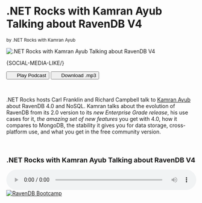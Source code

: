 # .NET Rocks with Kamran Ayub Talking about RavenDB V4
<small>by .NET Rocks with Kamran Ayub</a></small>

<div class="article-img figure text-center">
  <img src="images/nosql-ravendb-dot-net-rocks-kamran-ayub-podcast.jpg" alt=".NET Rocks with Kamran Ayub Talking about RavenDB V4" class="img-responsive img-thumbnail">
</div>

{SOCIAL-MEDIA-LIKE/}

<p class="text-center">
<button id="podcast-play-button" class="play-button" style=""><i class="icon-play" style="margin-right:20px"></i>Play Podcast</button>
<a href="https://s3-us-west-2.amazonaws.com/static.ravendb.net/dotnetrocks_1541_ravendb4.mp3" download rel="nofollow"><button id="download-podcast-button" class="download-podcast-button"><i class="icon-download" style="margin-right:20px"></i>Download .mp3</button></a>
</p>

<br/>

<p>
.NET Rocks hosts Carl Franklin and Richard Campbell talk to <a href="https://kamranicus.com/" rel="nofollow">Kamran Ayub</a> about RavenDB 4.0 and NoSQL. Kamran talks about the evolution of RavenDB from its 2.0 version to its <em>new Enterprise Grade release</em>, his use cases for it, <em>the amazing set of new features</em> you get with 4.0, how it compares to MongoDB, the stability it gives you for data storage, cross-platform use, and what you get in the free community version.
</p>

<br/>

<h2 class="text-center" style="font-size: 18px">.NET Rocks with Kamran Ayub Talking about RavenDB V4</h2>

<audio id="podcast-audio" controls="" style="width: 100%">
  <source src="https://s3-us-west-2.amazonaws.com/static.ravendb.net/dotnetrocks_1541_ravendb4.mp3" type="audio/mpeg">
  Your browser does not support the audio element.
</audio>

<br/>

<a href="https://ravendb.net/learn/bootcamp">
    <img class="img-responsive m-0-auto" alt="RavenDB Bootcamp" src="images/bootcamp-banner.png" href="https://ravendb.net/learn/bootcamp"/>
</a>
